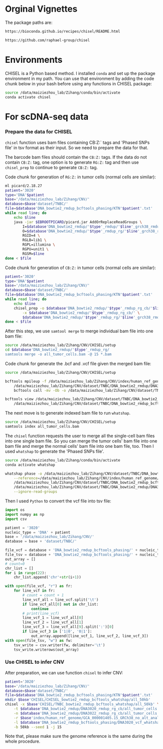 # Orginal Vignettes
The package paths are:

```bash
https://bioconda.github.io/recipes/chisel/README.html

https://github.com/raphael-group/chisel
```

# Environments
CHISEL is a Python based method. I installed `conda` and set up the package environment in my path. You can use that environment by adding the code chunk below in your bash before using any functions in CHISEL package:

```bash
source /data/maiziezhou_lab/Zihang/conda/bin/activate
conda activate chisel
```

# For scDNA-seq data
### Prepare the data for CHISEL
`chisel` function uses bam files containing CB:Z:` tags and 'Phased SNPs file' in tsv format as their input. So we need to prepare the data for that.


The barcode bam files should contain the `CB:Z:` tags. If the data do not contain `CB:Z:` tag, one option is to generate `RG:Z:` tag and then use `chisel_prep` to continue to generate `CB:Z:` tag.

Code chunk for generation of `RG:Z:` in tumor cells (normal cells are similar):

```bash
ml picard/2.18.27
patient='3020'
type='DNA'$patient
base='/data/maiziezhou_lab/Zihang/CNV/'
database=$base'dataset/TNBC/'
file=$database'DNA_bowtie2_rmdup_bcftools_phasing/KTN'$patient'.txt'
while read line; do
    echo $line
    java -jar $EBROOTPICARD/picard.jar AddOrReplaceReadGroups \
        I=$database'DNA_bowtie2_rmdup/'$type'_rmdup/'$line'_grch38_rmdup.bam'  \
        O=$database'DNA_bowtie2_rmdup/'$type'_rmdup_rg/'$line'_grch38_rmdup_rg.bam'  \
        RGID=4 \
        RGLB=lib1 \
        RGPL=illumina \
        RGPU=unit1 \
        RGSM=$line
done < $file
```

Code chunk for generation of `CB:Z:` in tumor cells (normal cells are similar):

```bash
patient='3020'
type='DNA'$patient
base='/data/maiziezhou_lab/Zihang/CNV/'
database=$base'dataset/TNBC/'
file=$database'DNA_bowtie2_rmdup_bcftools_phasing/KTN'$patient'.txt'
while read line; do
    echo $line
    chisel_prep -o $database'DNA_bowtie2_rmdup/'$type'_rmdup_rg_cb/'$line'_grch38_rmdup_rg_cb.bam' \
        -x $database'DNA_bowtie2_rmdup/'$type'_rmdup_rg_cb/' \
        $database'DNA_bowtie2_rmdup/'$type'_rmdup_rg/'$line'_grch38_rmdup_rg.bam'
done < $file
```
After this step, we use `samtool merge` to merge individual bam file into one bam file:

```bash
source /data/maiziezhou_lab/Zihang/CNV/CHISEL/setup
cd $database'DNA_bowtie2_rmdup/'$type'_rmdup_rg/
samtools merge -o all_tumor_cells.bam -@ 15 *.bam
```
Code chunk for generate the .bcf and .vcf file given the merged bam file:

```bash
source /data/maiziezhou_lab/Zihang/CNV/CHISEL/setup

bcftools mpileup -f /data/maiziezhou_lab/Zihang/CNV/index/human_ref_genome/GCA_000001405.15_GRCh38_no_alt_analysis_set.fna \
    /data/maiziezhou_lab/Zihang/CNV/dataset/TNBC/DNA_bowtie2_rmdup/DNA3020_rmdup_rg_cb/all_tumor_cells.bam | \
    bcftools call -mv -Ob -o /data/maiziezhou_lab/Zihang/CNV/dataset/TNBC/DNA_bowtie2_rmdup_bcftools_phasing/DNA3020_vcf/all_tumor_cells_grch38.bcf

bcftools view /data/maiziezhou_lab/Zihang/CNV/dataset/TNBC/DNA_bowtie2_rmdup_bcftools_phasing/DNA3020_vcf/all_tumor_cells_grch38.bcf > \
    /data/maiziezhou_lab/Zihang/CNV/dataset/TNBC/DNA_bowtie2_rmdup_bcftools_phasing/DNA3020_vcf/all_tumor_cells_grch38.vcf
```
The next move is to generate indexed bam file to run `whatshap`.

```bash
source /data/maiziezhou_lab/Zihang/CNV/CHISEL/setup
samtools index all_tumor_cells.bam 
```

The `chisel` function requests the user to merge all the single-cell bam files into one single bam file. So you can merge the tumor cells' bam file into one bam file and merge the normal cells' bam file into one bam file, too. Then I used `whatshap` to generate the 'Phased SNPs file'.

```bash
source /data/maiziezhou_lab/Zihang/conda/bin/activate
conda activate whatshap

whatshap phase -o /data/maiziezhou_lab/Zihang/CNV/dataset/TNBC/DNA_bowtie2_rmdup_bcftools_phasing/DNA3020_vcf_whatshap/all_tumor_cells_grch38_phased.vcf \
    --reference=/data/maiziezhou_lab/Zihang/CNV/index/human_ref_genome/GCA_000001405.15_GRCh38_no_alt_analysis_set.fna \
    /data/maiziezhou_lab/Zihang/CNV/dataset/TNBC/DNA_bowtie2_rmdup_bcftools_phasing/DNA3020_vcf/all_tumor_cells_grch38.vcf\
    /data/maiziezhou_lab/Zihang/CNV/dataset/TNBC/DNA_bowtie2_rmdup/DNA3020_rmdup_rg_cb/all_tumor_cells.bam \
    --ignore-read-groups
```

Then I used `Python` to convert the vcf file into tsv file:

```python
import os
import numpy as np
import csv

patient = '3020'
nucleic_type = 'DNA' + patient
base = '/data/maiziezhou_lab/Zihang/CNV/'
database = base + 'dataset/TNBC/'

file_vcf = database + 'DNA_bowtie2_rmdup_bcftools_phasing/' + nucleic_type + '_vcf_whatshap/all_tumor_cells_grch38_phased.vcf'
file_tsv = database + 'DNA_bowtie2_rmdup_bcftools_phasing/' + nucleic_type + '_vcf_whatshap_tsv/all_tumor_cells_grch38_phased.tsv'
out_array = []
# count=0
chr_list = []
for i in range(22):
    chr_list.append('chr'+str(i+1))

with open(file_vcf, "r") as fr:
    for line_vcf in fr:
        # count = count + 1
        line_vcf_all = line_vcf.split('\t')
        if line_vcf_all[0] not in chr_list:
            continue
        # print(line_vcf)
        line_vcf_1 = line_vcf_all[0]
        line_vcf_2 = line_vcf_all[1]
        line_vcf_3 = line_vcf_all[9].split(':')[0]
        if line_vcf_3 in ['1|0', '0|1']:
            out_array.append([line_vcf_1, line_vcf_2, line_vcf_3])
with open(file_tsv, "w") as fw:
    tsv_write = csv.writer(fw, delimiter='\t')
    tsv_write.writerows(out_array)
```


### Use CHISEL to infer CNV
After preparation, we can use function `chisel` to infer CNV:

```bash
patient='3020'
base='/data/maiziezhou_lab/Zihang/CNV/'
database=$base'dataset/TNBC/'
file=$database'DNA_bowtie2_rmdup_bcftools_phasing/KTN'$patient'.txt'
mkdir $base'CHISEL/CHISEL_bowtie2_rmdup_bcftools_whatshap/all_50kb' 
chisel -x $base'CHISEL/TNBC_bowtie2_rmdup_bcftools_whatshap/all_50kb' \
    -t $database'DNA_bowtie2_rmdup/DNA3020_rmdup_rg_cb/all_tumor_cells.bam' \
    -n $database'DNA_bowtie2_rmdup/DNA3022_rmdup_rg_cb/all_tumor_cells.bam' \
    -r $base'index/human_ref_genome/GCA_000001405.15_GRCh38_no_alt_analysis_set.fna' \
    -l $database'DNA_bowtie2_rmdup_bcftools_phasing/DNA3020_vcf_whatshap_tsv/all_tumor_cells_grch38_phased.tsv' \
    -b 50kb --seed 1 -j 15
```

Note that, please make sure the genome reference is the same during the whole procedure.
